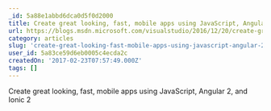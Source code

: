 ```yaml
---
_id: 5a88e1abbd6dca0d5f0d2000
title: Create great looking, fast, mobile apps using JavaScript, Angular 2, and Ionic 2
url: https://blogs.msdn.microsoft.com/visualstudio/2016/12/20/create-great-looking-fast-mobile-apps-using-javascript-angular-2-and-ionic-2/
category: articles
slug: 'create-great-looking-fast-mobile-apps-using-javascript-angular-2-and-ionic-2-2'
user_id: 5a83ce59d6eb0005c4ecda2c
createdOn: '2017-02-23T07:57:49.000Z'
tags: []
---
```


Create great looking, fast, mobile apps using JavaScript, Angular 2, and Ionic 2
